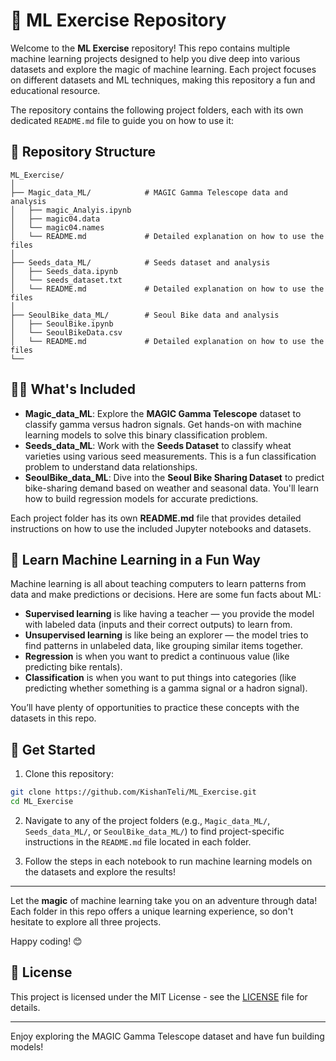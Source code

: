 
# 🧠 ML Exercise Repository

Welcome to the **ML Exercise** repository! This repo contains multiple machine learning projects designed to help you dive deep into various datasets and explore the magic of machine learning. Each project focuses on different datasets and ML techniques, making this repository a fun and educational resource.

The repository contains the following project folders, each with its own dedicated `README.md` file to guide you on how to use it:

## 📂 Repository Structure

```
ML_Exercise/
│
├── Magic_data_ML/            # MAGIC Gamma Telescope data and analysis
│   ├── magic_Analyis.ipynb
│   ├── magic04.data
│   └── magic04.names
│   └── README.md             # Detailed explanation on how to use the files
│
├── Seeds_data_ML/            # Seeds dataset and analysis
│   ├── Seeds_data.ipynb
│   └── seeds_dataset.txt
│   └── README.md             # Detailed explanation on how to use the files
│
├── SeoulBike_data_ML/        # Seoul Bike data and analysis
│   ├── SeoulBike.ipynb
│   └── SeoulBikeData.csv
│   └── README.md             # Detailed explanation on how to use the files
└──
```

## 🧑‍🏫 What's Included

- **Magic_data_ML**: Explore the **MAGIC Gamma Telescope** dataset to classify gamma versus hadron signals. Get hands-on with machine learning models to solve this binary classification problem.
- **Seeds_data_ML**: Work with the **Seeds Dataset** to classify wheat varieties using various seed measurements. This is a fun classification problem to understand data relationships.
- **SeoulBike_data_ML**: Dive into the **Seoul Bike Sharing Dataset** to predict bike-sharing demand based on weather and seasonal data. You'll learn how to build regression models for accurate predictions.

Each project folder has its own **README.md** file that provides detailed instructions on how to use the included Jupyter notebooks and datasets.

## 🧠 Learn Machine Learning in a Fun Way

Machine learning is all about teaching computers to learn patterns from data and make predictions or decisions. Here are some fun facts about ML:

- **Supervised learning** is like having a teacher — you provide the model with labeled data (inputs and their correct outputs) to learn from.
- **Unsupervised learning** is like being an explorer — the model tries to find patterns in unlabeled data, like grouping similar items together.
- **Regression** is when you want to predict a continuous value (like predicting bike rentals).
- **Classification** is when you want to put things into categories (like predicting whether something is a gamma signal or a hadron signal).

You’ll have plenty of opportunities to practice these concepts with the datasets in this repo.

## 🚀 Get Started

1. Clone this repository:

```bash
git clone https://github.com/KishanTeli/ML_Exercise.git
cd ML_Exercise
```

2. Navigate to any of the project folders (e.g., `Magic_data_ML/`, `Seeds_data_ML/`, or `SeoulBike_data_ML/`) to find project-specific instructions in the `README.md` file located in each folder.

3. Follow the steps in each notebook to run machine learning models on the datasets and explore the results!

---

Let the **magic** of machine learning take you on an adventure through data! Each folder in this repo offers a unique learning experience, so don't hesitate to explore all three projects.

Happy coding! 😊

## 📄 License

This project is licensed under the MIT License - see the [LICENSE](LICENSE) file for details.

---

Enjoy exploring the MAGIC Gamma Telescope dataset and have fun building models!
